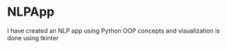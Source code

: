 # NLPApp
I have created an NLP app using Python OOP concepts and visualization is done using tkinter
